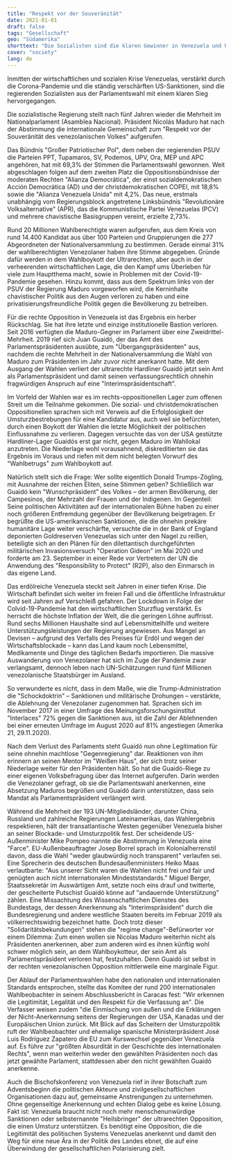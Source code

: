```yaml
---
title: "Respekt vor der Souveränität"
date: 2021-01-01
draft: false
tags: "Gesellschaft"
geo: "Südamerika"
shorttext: "Die Sozialisten sind die klaren Gewinner in Venezuela und haben die Aufgabe Pandemie, Wirtschaftsblockade und Sanktionen entgegen zu treten."
cover: "society"
lang: de
---
```


Inmitten der wirtschaftlichen und sozialen Krise Venezuelas, verstärkt durch die Corona-Pandemie und die ständig verschärften US-Sanktionen, sind die regierenden Sozialisten aus der Parlamentswahl mit einem klaren Sieg hervorgegangen.

Die sozialistische Regierung stellt nach fünf Jahren wieder die Mehrheit im Nationalparlament (Asamblea Nacional). Präsident Nicolás Maduro hat nach der Abstimmung die internationale Gemeinschaft zum "Respekt vor der Souveränität des venezolanischen Volkes" aufgerufen.

Das Bündnis "Großer Patriotischer Pol", dem neben der regierenden PSUV die Parteien PPT, Tupamaros, SV, Podemos, UPV, Ora, MEP und APC angehören, hat mit 69,3% der Stimmen die Parlamentswahl gewonnen. Weit abgeschlagen folgen auf dem zweiten Platz die Oppositionsbündnisse der moderaten Rechten "Alianza Democrática", der einst sozialdemokratischen Acción Democrática (AD) und der christdemokratischen COPEI, mit 18,8% sowie die "Alianza Venezuela Unida" mit 4,2%. Das neue, erstmals unabhängig vom Regierungsblock angetretene Linksbündnis "Revolutionäre Volksalternative" (APR), das die Kommunistische Partei Venezuelas (PCV) und mehrere chavistische Basisgruppen vereint, erzielte 2,73%.

Rund 20 Millionen Wahlberechtigte waren aufgerufen, aus dem Kreis von rund 14.400 Kandidat aus über 100 Parteien und Gruppierungen die 277 Abgeordneten der Nationalversammlung zu bestimmen. Gerade einmal 31% der wahlberechtigten Venezolaner haben ihre Stimme abgegeben. Gründe dafür werden in dem Wahlboykott der Ultrarechten, aber auch in der verheerenden wirtschaftlichen Lage, die den Kampf ums Überleben für viele zum Hauptthema macht, sowie in Problemen mit der Covid-19-Pandemie gesehen. Hinzu kommt, dass aus dem Spektrum links von der PSUV der Regierung Maduro vorgeworfen wird, die Kerninhalte chavistischer Politik aus den Augen verloren zu haben und eine privatisierungsfreundliche Politik gegen die Bevölkerung zu betreiben.

Für die rechte Opposition in Venezuela ist das Ergebnis ein herber Rückschlag. Sie hat ihre letzte und einzige institutionelle Bastion verloren. Seit 2016 verfügten die Maduro-Gegner im Parlament über eine Zweidrittel-Mehrheit. 2019 rief sich Juan Guaidó, der das Amt des Parlamentspräsidenten ausübte, zum "Übergangspräsidenten" aus, nachdem die rechte Mehrheit in der Nationalversammlung die Wahl von Maduro zum Präsidenten im Jahr zuvor nicht anerkannt hatte. Mit dem Ausgang der Wahlen verliert der ultrarechte Hardliner Guaidó jetzt sein Amt als Parlamentspräsident und damit seinen verfassungsrechtlich ohnehin fragwürdigen Anspruch auf eine "Interimspräsidentschaft".

Im Vorfeld der Wahlen war es im rechts-oppositionellen Lager zum offenen Streit um die Teilnahme gekommen. Die sozial- und christdemokratischen Oppositionellen sprachen sich mit Verweis auf die Erfolglosigkeit der Umsturzbestrebungen für eine Kandidatur aus, auch weil sie befürchteten, durch einen Boykott der Wahlen die letzte Möglichkeit der politischen Einflussnahme zu verlieren. Dagegen versuchte das von der USA gestützte Hardliner-Lager Guaidós erst gar nicht, gegen Maduro im Wahllokal anzutreten. Die Niederlage wohl vorausahnend, diskreditierten sie das Ergebnis im Voraus und riefen mit dem nicht belegten Vorwurf des "Wahlbetrugs" zum Wahlboykott auf.

Natürlich stellt sich die Frage: Wer sollte eigentlich Donald Trumps-Zögling, mit Ausnahme der reichen Eliten, seine Stimmen geben? Schließlich war Guaidó kein "Wunschpräsident" des Volkes – der armen Bevölkerung, der Campesinos, der Mehrzahl der Frauen und der Indigenen. Im Gegenteil: Seine politischen Aktivitäten auf der internationalen Bühne haben zu einer noch größeren Entfremdung gegenüber der Bevölkerung beigetragen. Er begrüßte die US-amerikanischen Sanktionen, die die ohnehin prekäre humanitäre Lage weiter verschärfte, versuchte die in der Bank of England deponierten Goldreserven Venezuelas sich unter den Nagel zu reißen, beteiligte sich an den Plänen für den dilettantisch durchgeführten militärischen Invasionsversuch "Operation Gideon" im Mai 2020 und forderte am 23. September in einer Rede vor Vertretern der UN die Anwendung des "Responsibility to Protect" (R2P), also den Einmarsch in das eigene Land.

Das erdölreiche Venezuela steckt seit Jahren in einer tiefen Krise. Die Wirtschaft befindet sich weiter im freien Fall und die öffentliche Infrastruktur wird seit Jahren auf Verschleiß gefahren. Der Lockdown in Folge der Colvid-19-Pandemie hat den wirtschaftlichen Sturzflug verstärkt. Es herrscht die höchste Inflation der Welt, die die geringen Löhne auffrisst. Rund sechs Millionen Haushalte sind auf Lebensmittelhilfe und weitere Unterstützungsleistungen der Regierung angewiesen. Aus Mangel an Devisen – aufgrund des Verfalls des Preises für Erdöl und wegen der Wirtschaftsblockade – kann das Land kaum noch Lebensmittel, Medikamente und Dinge des täglichen Bedarfs importieren. Die massive Auswanderung von Venezolaner hat sich im Zuge der Pandemie zwar verlangsamt, dennoch leben nach UN-Schätzungen rund fünf Millionen venezolanische Staatsbürger im Ausland.

So verwunderte es nicht, dass in dem Maße, wie die Trump-Administration die "Schockdoktrin" – Sanktionen und militärische Drohungen – verstärkte, die Ablehnung der Venezolaner zugenommen hat. Sprachen sich im November 2017 in einer Umfrage des Meinungsforschungsinstitut "Interlaces" 72% gegen die Sanktionen aus, ist die Zahl der Ablehnenden bei einer erneuten Umfrage im August 2020 auf 81% angestiegen (Amerika 21, 29.11.2020).

Nach dem Verlust des Parlaments steht Guaidó nun ohne Legitimation für seine ohnehin machtlose "Gegenregierung" dar. Reaktionen von ihm erinnern an seinen Mentor im "Weißen Haus", der sich trotz seiner Niederlage weiter für den Präsidenten hält. So hat die Guaidó-Riege zu einer eigenen Volksbefragung über das Internet aufgerufen. Darin werden die Venezolaner gefragt, ob sie die Parlamentswahl anerkennen, eine Absetzung Maduros begrüßen und Guaidó darin unterstützen, dass sein Mandat als Parlamentspräsident verlängert wird.

Während die Mehrheit der 193 UN-Mitgliedsländer, darunter China, Russland und zahlreiche Regierungen Lateinamerikas, das Wahlergebnis respektieren, hält der transatlantische Westen gegenüber Venezuela bisher an seiner Blockade- und Umsturzpolitik fest. Der scheidende US-Außenminister Mike Pompeo nannte die Abstimmung in Venezuela eine "Farce". EU-Außenbeauftragter Josep Borrel sprach im Kolonialherrenstil davon, dass die Wahl "weder glaubwürdig noch transparent" verlaufen sei. Eine Sprecherin des deutschen Bundesaußenministers Heiko Maas verlautbarte: "Aus unserer Sicht waren die Wahlen nicht frei und fair und genügten auch nicht internationalen Mindeststandards." Miguel Berger, Staatssekretär im Auswärtigen Amt, setzte noch eins drauf und twitterte, der gescheiterte Putschist Guaidó könne auf "andauernde Unterstützung" zählen. Eine Missachtung des Wissenschaftlichen Dienstes des Bundestags, der dessen Anerkennung als "Interimspräsident" durch die Bundesregierung und andere westliche Staaten bereits im Februar 2019 als völkerrechtswidrig bezeichnet hatte. Doch trotz dieser "Solidaritätsbekundungen" stehen die "regime change"-Befürworter vor einem Dilemma: Zum einen wollen sie Nicolas Maduro weiterhin nicht als Präsidenten anerkennen, aber zum anderen wird es ihnen künftig wohl schwer möglich sein, an dem Wahlboykotteur, der sein Amt als Parlamentspräsident verloren hat, festzuhalten. Denn Guaidó ist selbst in der rechten venezolanischen Opposition mittlerweile eine marginale Figur.

Der Ablauf der Parlamentswahlen habe den nationalen und internationalen Standards entsprochen, stellte das Komitee der rund 200 internationalen Wahlbeobachter in seinem Abschlussbericht in Caracas fest: "Wir erkennen die Legitimität, Legalität und den Respekt für die Verfassung an". Die Verfasser weisen zudem "die Einmischung von außen und die Erklärungen der Nicht-Anerkennung seitens der Regierungen der USA, Kanadas und der Europäischen Union zurück. Mit Blick auf das Scheitern der Umsturzpolitik ruft der Wahlbeobachter und ehemalige spanische Ministerpräsident José Luis Rodríguez Zapatero die EU zum Kurswechsel gegenüber Venezuela auf. Es führe zur "größten Absurdität in der Geschichte des internationalen Rechts", wenn man weiterhin weder den gewählten Präsidenten noch das jetzt gewählte Parlament, stattdessen aber den nicht gewählten Guaidó anerkenne.

Auch die Bischofskonferenz von Venezuela rief in ihrer Botschaft zum Adventsbeginn die politischen Akteure und zivilgesellschaftlichen Organisationen dazu auf, gemeinsame Anstrengungen zu unternehmen. Ohne gegenseitige Anerkennung und echten Dialog gebe es keine Lösung. Fakt ist: Venezuela braucht nicht noch mehr menschenunwürdige Sanktionen oder selbsternannte "Heilsbringer" der ultrarechten Opposition, die einen Umsturz unterstützen. Es benötigt eine Opposition, die die Legitimität des politischen Systems Venezuelas anerkennt und damit den Weg für eine neue Ära in der Politik des Landes ebnet, die auf eine Überwindung der gesellschaftlichen Polarisierung zielt.
